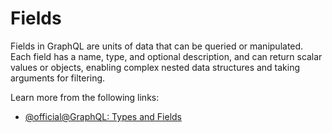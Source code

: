 # Fields

Fields in GraphQL are units of data that can be queried or manipulated. Each field has a name, type, and optional description, and can return scalar values or objects, enabling complex nested data structures and taking arguments for filtering.

Learn more from the following links:

- [@official@GraphQL: Types and Fields](https://graphql.org/learn/queries/#fields)
